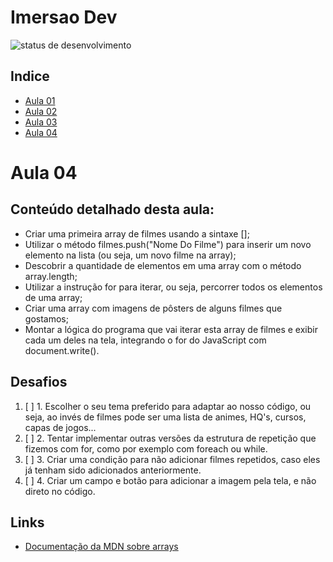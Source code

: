 # Imersao Dev
![status de desenvolvimento](http://img.shields.io/static/v1?label=STATUS&message=EM%20DESENVOLVIMENTO&color=GREEN&style=for-the-badge)

## Indice
* [Aula 01](https://github.com/LevoratoJoao/Imersao-Dev/tree/main/calculadoraMedia)
* [Aula 02](https://github.com/LevoratoJoao/Imersao-Dev/tree/main/conversorMoedas)
* [Aula 03](https://github.com/LevoratoJoao/Imersao-Dev/tree/main/mentalista)
* [Aula 04](https://github.com/LevoratoJoao/Imersao-Dev/tree/main/aluraFlix)

# Aula 04
## Conteúdo detalhado desta aula:
* Criar uma primeira array de filmes usando a sintaxe [];
* Utilizar o método filmes.push("Nome Do Filme") para inserir um novo elemento na lista (ou seja, um novo filme na array);
* Descobrir a quantidade de elementos em uma array com o método array.length;
* Utilizar a instrução for para iterar, ou seja, percorrer todos os elementos de uma array;
* Criar uma array com imagens de pôsters de alguns filmes que gostamos;
* Montar a lógica do programa que vai iterar esta array de filmes e exibir cada um deles na tela, integrando o for do JavaScript com document.write().

## Desafios
1. [ ] 1. Escolher o seu tema preferido para adaptar ao nosso código, ou seja, ao invés de filmes pode ser uma lista de animes, HQ's, cursos, capas de jogos...
2. [ ] 2. Tentar implementar outras versões da estrutura de repetição que fizemos com for, como por exemplo com foreach ou while.
3. [ ] 3. Criar uma condição para não adicionar filmes repetidos, caso eles já tenham sido adicionados anteriormente.
4. [ ] 4. Criar um campo e botão para adicionar a imagem pela tela, e não direto no código.

## Links
* [Documentação da MDN sobre arrays](https://developer.mozilla.org/pt-BR/docs/Web/JavaScript/Reference/Global_Objects/Array)